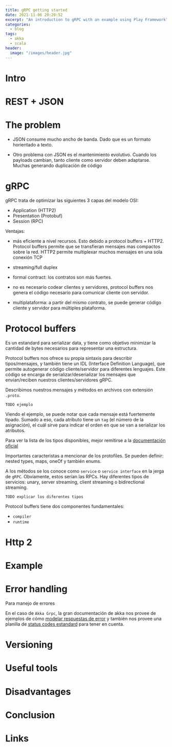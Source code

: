 ```yaml
---
title: gRPC getting started
date: 2021-11-06 20:20:52
excerpt: "An introduction to gRPC with an example using Play Framework"
categories:
  - blog
tags:
  - akka
  - scala
header:
  image: "/images/header.jpg"
---
```


# Intro

# REST + JSON

# The problem

- JSON consume mucho ancho de banda. Dado que es un formato horientado a texto.

- Otro problema con JSON es el mantenimiento evolutivo. Cuando los payloads cambian, tanto cliente como servidor deben adaptarse. Muchas generando duplicación de código

# gRPC

gRPC trata de optimizar las siguientes 3 capas del modelo OSI:

- Application (HTTP2)
- Presentation (Protobuf)
- Session (RPC)

Ventajas:

- más eficiente a nivel recursos. Esto debido a protocol buffers + HTTP2. Protocol buffers permite que se transfieran mensajes mas compactos sobre la red. HTTP2 permite multiplexar muchos mensajes en una sola conexión TCP

- streaming/full duplex

- formal contract: los contratos son más fuertes.

- no es necesario codear clientes y servidores, protocol buffers nos genera el código necesario para comunicar cliente con servidor.

- multiplataforma: a partir del mismo contrato, se puede generar código cliente y servidor para múltiples plataforma.

# Protocol buffers

Es un estandard para serializar data, y tiene como objetivo minimizar la cantidad de bytes necesarios para representar una estructura.

Protocol buffers nos ofrece su propia sintaxis para describir tipos/mensajes, y también tiene un IDL (Interface Definition Language), que permite autogenerar código cliente/servidor para diferentes lenguajes. Este código se encarga de serializar/deserializar los mensajes que envian/reciben nuestros clientes/servidores gRPC.

Describimos nuestros mensajes y métodos en archivos con extensión `.proto`.

`TODO ejemplo`

Viendo el ejemplo, se puede notar que cada mensaje está fuertemente tipado. Sumado a eso, cada atributo tiene un `tag` (el número de la asignación), el cuál sirve para indicar el orden en que se van a serializar los atributos.

Para ver la lista de los tipos disponibles, mejor remitirse a la [documentación oficial](https://developers.google.com/protocol-buffers/docs/overview)

Importantes caracteristas a mencionar de los protofiles. Se pueden definir: nested types, maps, oneOf y también enums.

A los métodos se los conoce como `service` o `service interface` en la jerga de `gRPC`. Obviamente, estos serían las RPCs. Hay diferentes tipos de servicios: unary, server streaming, client streaming o bidirectional streaming.

`TODO explicar los diferentes tipos`

Protocol buffers tiene dos componentes fundamentales:

- `compiler`
- `runtime`

# Http 2

# Example

# Error handling

Para manejo de errores

En el caso de `Akka Grpc`, la gran documentación de akka nos provee de ejemplos de cómo [modelar respuestas de error](https://doc.akka.io/docs/akka-grpc/current/server/details.html#status-codes) y también nos provee una planilla de [status codes estandard](https://github.com/grpc/grpc/blob/master/doc/statuscodes.md) para tener en cuenta.

# Versioning

# Useful tools

# Disadvantages

# Conclusion

# Links